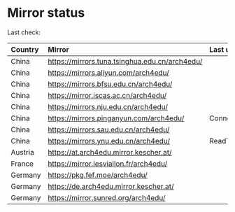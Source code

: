<script src="./time.js"></script>
# Mirror status
Last check: <script type="text/javascript">localize(1675963114.5695486);</script>

|Country|Mirror|Last update|
|:------|:-----|:----------|
|China|https://mirrors.tuna.tsinghua.edu.cn/arch4edu/|<script type="text/javascript">localize(1675924568);</script>|
|China|https://mirrors.aliyun.com/arch4edu/|<script type="text/javascript">localize(1675881169);</script>|
|China|https://mirrors.bfsu.edu.cn/arch4edu/|<script type="text/javascript">localize(1675924568);</script>|
|China|https://mirror.iscas.ac.cn/arch4edu/|<script type="text/javascript">localize(1675924568);</script>|
|China|https://mirrors.nju.edu.cn/arch4edu/|<script type="text/javascript">localize(1675924568);</script>|
|China|https://mirrors.pinganyun.com/arch4edu/|ConnectionError|
|China|https://mirrors.sau.edu.cn/arch4edu/|<script type="text/javascript">localize(1673850842);</script>|
|China|https://mirrors.ynu.edu.cn/arch4edu/|ReadTimeout|
|Austria|https://at.arch4edu.mirror.kescher.at/|<script type="text/javascript">localize(1675924568);</script>|
|France|https://mirror.lesviallon.fr/arch4edu/|<script type="text/javascript">localize(1675708418);</script>|
|Germany|https://pkg.fef.moe/arch4edu/|<script type="text/javascript">localize(1675924568);</script>|
|Germany|https://de.arch4edu.mirror.kescher.at/|<script type="text/javascript">localize(1675924568);</script>|
|Germany|https://mirror.sunred.org/arch4edu/|<script type="text/javascript">localize(1675924568);</script>|

<script src="./tablefilter/tablefilter.js"></script>
<script src="./table.js"></script>